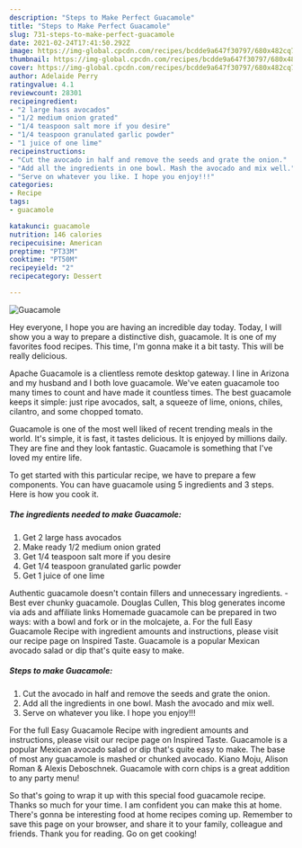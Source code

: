 ```yaml
---
description: "Steps to Make Perfect Guacamole"
title: "Steps to Make Perfect Guacamole"
slug: 731-steps-to-make-perfect-guacamole
date: 2021-02-24T17:41:50.292Z
image: https://img-global.cpcdn.com/recipes/bcdde9a647f30797/680x482cq70/guacamole-recipe-main-photo.jpg
thumbnail: https://img-global.cpcdn.com/recipes/bcdde9a647f30797/680x482cq70/guacamole-recipe-main-photo.jpg
cover: https://img-global.cpcdn.com/recipes/bcdde9a647f30797/680x482cq70/guacamole-recipe-main-photo.jpg
author: Adelaide Perry
ratingvalue: 4.1
reviewcount: 28301
recipeingredient:
- "2 large hass avocados"
- "1/2 medium onion grated"
- "1/4 teaspoon salt more if you desire"
- "1/4 teaspoon granulated garlic powder"
- "1 juice of one lime"
recipeinstructions:
- "Cut the avocado in half and remove the seeds and grate the onion."
- "Add all the ingredients in one bowl. Mash the avocado and mix well."
- "Serve on whatever you like. I hope you enjoy!!!"
categories:
- Recipe
tags:
- guacamole

katakunci: guacamole 
nutrition: 146 calories
recipecuisine: American
preptime: "PT33M"
cooktime: "PT50M"
recipeyield: "2"
recipecategory: Dessert

---
```



![Guacamole](https://img-global.cpcdn.com/recipes/bcdde9a647f30797/680x482cq70/guacamole-recipe-main-photo.jpg)

Hey everyone, I hope you are having an incredible day today. Today, I will show you a way to prepare a distinctive dish, guacamole. It is one of my favorites food recipes. This time, I'm gonna make it a bit tasty. This will be really delicious.

Apache Guacamole is a clientless remote desktop gateway. I line in Arizona and my husband and I both love guacamole. We&#39;ve eaten guacamole too many times to count and have made it countless times. The best guacamole keeps it simple: just ripe avocados, salt, a squeeze of lime, onions, chiles, cilantro, and some chopped tomato.

Guacamole is one of the most well liked of recent trending meals in the world. It's simple, it is fast, it tastes delicious. It is enjoyed by millions daily. They are fine and they look fantastic. Guacamole is something that I've loved my entire life.


To get started with this particular recipe, we have to prepare a few components. You can have guacamole using 5 ingredients and 3 steps. Here is how you cook it.

<!--inarticleads1-->

##### The ingredients needed to make Guacamole:

1. Get 2 large hass avocados
1. Make ready 1/2 medium onion grated
1. Get 1/4 teaspoon salt more if you desire
1. Get 1/4 teaspoon granulated garlic powder
1. Get 1 juice of one lime


Authentic guacamole doesn&#39;t contain fillers and unnecessary ingredients. - Best ever chunky guacamole. Douglas Cullen, This blog generates income via ads and affiliate links Homemade guacamole can be prepared in two ways: with a bowl and fork or in the molcajete, a. For the full Easy Guacamole Recipe with ingredient amounts and instructions, please visit our recipe page on Inspired Taste. Guacamole is a popular Mexican avocado salad or dip that&#39;s quite easy to make. 

<!--inarticleads2-->

##### Steps to make Guacamole:

1. Cut the avocado in half and remove the seeds and grate the onion.
1. Add all the ingredients in one bowl. Mash the avocado and mix well.
1. Serve on whatever you like. I hope you enjoy!!!


For the full Easy Guacamole Recipe with ingredient amounts and instructions, please visit our recipe page on Inspired Taste. Guacamole is a popular Mexican avocado salad or dip that&#39;s quite easy to make. The base of most any guacamole is mashed or chunked avocado. Kiano Moju, Alison Roman &amp; Alexis Deboschnek. Guacamole with corn chips is a great addition to any party menu! 

So that's going to wrap it up with this special food guacamole recipe. Thanks so much for your time. I am confident you can make this at home. There's gonna be interesting food at home recipes coming up. Remember to save this page on your browser, and share it to your family, colleague and friends. Thank you for reading. Go on get cooking!
